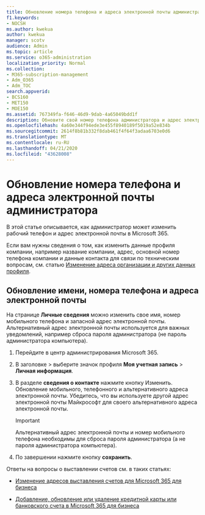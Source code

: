 ```yaml
---
title: Обновление номера телефона и адреса электронной почты администратора
f1.keywords:
- NOCSH
ms.author: kwekua
author: kwekua
manager: scotv
audience: Admin
ms.topic: article
ms.service: o365-administration
localization_priority: Normal
ms.collection:
- M365-subscription-management
- Adm_O365
- Adm_TOC
search.appverid:
- BCS160
- MET150
- MOE150
ms.assetid: 767349fa-f646-46d9-9dab-4a65049bdd1f
description: Обновите свой номер телефона администратора и адрес электронной почты в центре администрирования. Эти сведения понадобятся вам, если вы хотите сбросить свой пароль администратора.
ms.openlocfilehash: 4a60e344f94ede3e455f8940189f5019a52e834b
ms.sourcegitcommit: 2614f8b81b332f8dab461f4f64f3adaa6703e0d6
ms.translationtype: MT
ms.contentlocale: ru-RU
ms.lasthandoff: 04/21/2020
ms.locfileid: "43628008"
---
```

# <a name="update-your-admin-phone-number-and-email-address"></a>Обновление номера телефона и адреса электронной почты администратора

В этой статье описывается, как администратор может изменить рабочий телефон и адрес электронной почты в Microsoft 365.
  
Если вам нужны сведения о том, как изменить данные профиля компании, например название компании, адрес, основной номер телефона компании и данные контакта для связи по техническим вопросам, см. статью [Изменение адреса организации и других данных профиля](change-address-contact-and-more.md).
  
## <a name="to-update-your-name-phone-number-and-email-address"></a>Обновление имени, номера телефона и адреса электронной почты

На странице **Личные сведения** можно изменить свое имя, номер мобильного телефона и запасной адрес электронной почты. Альтернативный адрес электронной почты используется для важных уведомлений, например сброса пароля администратора (не пароль администратора компьютера). 
  
1. Перейдите в центр администрирования Microsoft 365.

2. В заголовке \> выберите значок профиля **Моя учетная запись** \> **Личная информация**.

3. В разделе **сведения о контакте** нажмите кнопку Изменить. Обновление мобильного, телефонного и альтернативного адреса электронной почты. Убедитесь, что вы используете другой адрес электронной почты Майкрософт для своего альтернативного адреса электронной почты.

    > [!IMPORTANT]
    > Альтернативный адрес электронной почты и номер мобильного телефона необходимы для сброса пароля администратора (а не пароля администратора компьютера).

4. По завершении нажмите кнопку **сохранить**.
  
Ответы на вопросы о выставлении счетов см. в таких статьях:
  
- [Изменение адресов выставления счетов для Microsoft 365 для бизнеса](../../commerce/billing-and-payments/change-your-billing-addresses.md)

- [Добавление, обновление или удаление кредитной карты или банковского счета в Microsoft 365 для бизнеса](../../commerce/billing-and-payments/add-update-or-remove-credit-card-or-bank-account.md)

